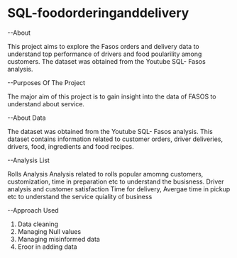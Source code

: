 # SQL-foodorderinganddelivery
--About

This project aims to explore the Fasos orders and delivery data to understand top performance of drivers and food poularility among customers. The dataset was obtained from the Youtube SQL- Fasos analysis.

--Purposes Of The Project

The major aim of this project is to gain insight into the data of FASOS to understand about service.

--About Data

The dataset was obtained from the Youtube SQL- Fasos analysis. This dataset contains information related to customer orders, driver deliveries, drivers, food, ingredients and food recipes.

--Analysis List

Rolls Analysis
Analysis related to rolls popular amomng customers, customization, time in preparation etc to understand the busisness.
Driver analysis and customer satisfaction
Time for delivery, Avergae time in pickup etc to understand the service quiality of business

--Approach Used

1. Data cleaning
2. Managing Null values
3. Managing misinformed data
4. Eroor in adding data
